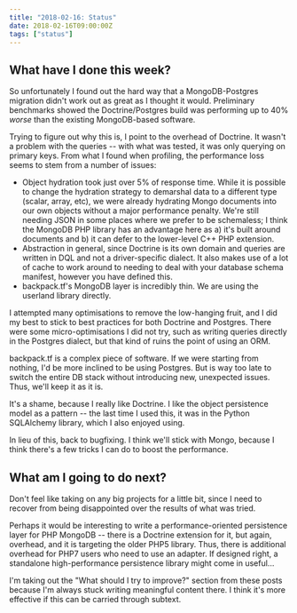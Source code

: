 ```yaml
---
title: "2018-02-16: Status"
date: 2018-02-16T09:00:00Z
tags: ["status"]
---
```


## What have I done this week?

So unfortunately I found out the hard way that a MongoDB-Postgres migration didn't work out as great as I thought it would. Preliminary benchmarks showed the Doctrine/Postgres build was performing up to 40% *worse* than the existing MongoDB-based software.

Trying to figure out why this is, I point to the overhead of Doctrine. It wasn't a problem with the queries -- with what was tested, it was only querying on primary keys. From what I found when profiling, the performance loss seems to stem from a number of issues:

* Object hydration took just over 5% of response time. While it is possible to change the hydration strategy to demarshal data to a different type (scalar, array, etc), we were already hydrating Mongo documents into our own objects without a major performance penalty. We're still needing JSON in some places where we prefer to be schemaless; I think the MongoDB PHP library has an advantage here as a) it's built around documents and b) it can defer to the lower-level C++ PHP extension.
* Abstraction in general, since Doctrine is its own domain and queries are written in DQL and not a driver-specific dialect. It also makes use of a lot of cache to work around to needing to deal with your database schema manifest, however you have defined this.
* backpack.tf's MongoDB layer is incredibly thin. We are using the userland library directly. 

I attempted many optimisations to remove the low-hanging fruit, and I did my best to stick to best practices for both Doctrine and Postgres. There were some micro-optimisations I did not try, such as writing queries directly in the Postgres dialect, but that kind of ruins the point of using an ORM.

backpack.tf is a complex piece of software. If we were starting from nothing, I'd be more inclined to be using Postgres. But is way too late to switch the entire DB stack without introducing new, unexpected issues. Thus, we'll keep it as it is.

It's a shame, because I really like Doctrine. I like the object persistence model as a pattern -- the last time I used this, it was in the Python SQLAlchemy library, which I also enjoyed using.

In lieu of this, back to bugfixing. I think we'll stick with Mongo, because I think there's a few tricks I can do to boost the performance.

## What am I going to do next?

Don't feel like taking on any big projects for a little bit, since I need to recover from being disappointed over the results of what was tried.

Perhaps it would be interesting to write a performance-oriented persistence layer for PHP MongoDB -- there is a Doctrine extension for it, but again, overhead, and it is targeting the older PHP5 library. Thus, there is additional overhead for PHP7 users who need to use an adapter. If designed right, a standalone high-performance persistence library might come in useful...

I'm taking out the "What should I try to improve?" section from these posts because I'm always stuck writing meaningful content there. I think it's more effective if this can be carried through subtext.